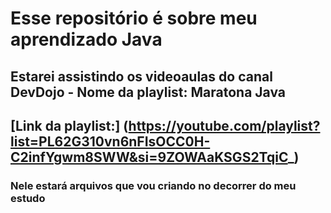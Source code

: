 # Esse repositório é sobre meu aprendizado Java
## Estarei assistindo os videoaulas do canal DevDojo - Nome da playlist: Maratona Java
## [Link da playlist:] (https://youtube.com/playlist?list=PL62G310vn6nFIsOCC0H-C2infYgwm8SWW&si=9ZOWAaKSGS2TqiC_)
### Nele estará arquivos que vou criando no decorrer do meu estudo